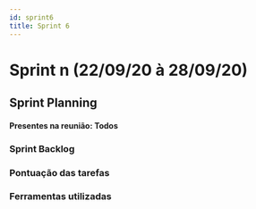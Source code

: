 ```yaml
---
id: sprint6
title: Sprint 6
---
```


# Sprint n  (22/09/20 à 28/09/20)



## Sprint Planning

#### Presentes na reunião: Todos

###  Sprint Backlog



### Pontuação das tarefas


<!-- ## Sprint Retrospective/Review Meeting

#### Presentes na reunião: Todos

### Dividas da sprint



### Riscos Encontrados


### Pontos Positivos

![pontos positivos]()

### Pontos Negativos

![pontos negativos]()

### O que podemos melhorar? -->


### Ferramentas utilizadas
